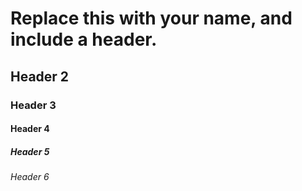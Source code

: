 # Replace this with your name, and include a header.
## Header 2
### Header 3
#### Header 4
##### Header 5
###### Header 6
